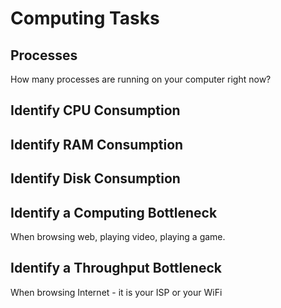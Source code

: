 # Computing Tasks

## Processes

How many processes are running on your computer right now?

## Identify CPU Consumption

## Identify RAM Consumption

## Identify Disk Consumption

## Identify a Computing Bottleneck

When browsing web, playing video, playing a game.

## Identify a Throughput Bottleneck

When browsing Internet - it is your ISP or your WiFi
